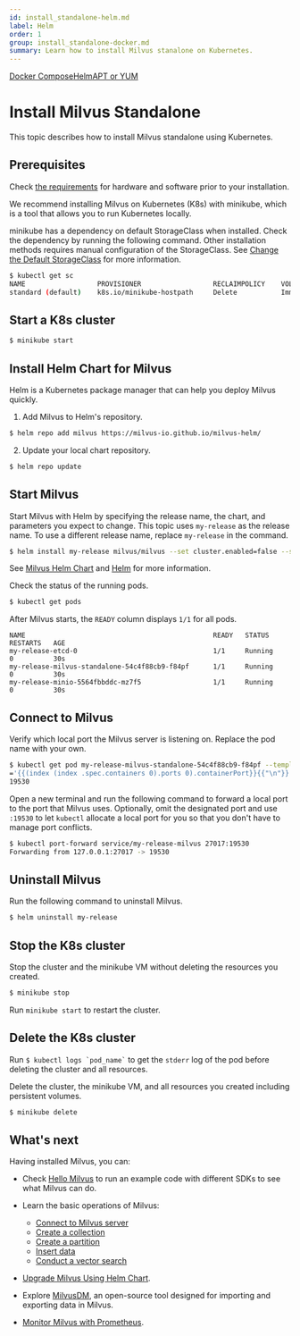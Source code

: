 ```yaml
---
id: install_standalone-helm.md
label: Helm
order: 1
group: install_standalone-docker.md
summary: Learn how to install Milvus stanalone on Kubernetes.
---
```


<div class="tab-wrapper"><a href="install_standalone-docker.md" class=''>Docker Compose</a><a href="install_standalone-helm.md" class='active '>Helm</a><a href="install_standalone-aptyum.md" class=''>APT or YUM</a></div>

# Install Milvus Standalone

This topic describes how to install Milvus standalone using Kubernetes.

## Prerequisites

Check [the requirements](prerequisite-helm.md)  for hardware and software prior to your installation.

We recommend installing Milvus on Kubernetes (K8s) with minikube, which is a tool that allows you to run Kubernetes locally.

minikube has a dependency on default StorageClass when installed. Check the dependency by running the following command. Other installation methods requires manual configuration of the StorageClass. See [Change the Default StorageClass](https://kubernetes.io/docs/tasks/administer-cluster/change-default-storage-class/) for more information.

```bash
$ kubectl get sc
NAME                  PROVISIONER                  RECLAIMPOLICY    VOLUMEBIINDINGMODE    ALLOWVOLUMEEXPANSION     AGE
standard (default)    k8s.io/minikube-hostpath     Delete           Immediate             false                    3m36s
```

## Start a K8s cluster

```bash
$ minikube start
```

## Install Helm Chart for Milvus

Helm is a Kubernetes package manager that can help you deploy Milvus quickly.

1. Add Milvus to Helm's repository.

```bash
$ helm repo add milvus https://milvus-io.github.io/milvus-helm/
```

2. Update your local chart repository.

```bash
$ helm repo update
```

## Start Milvus

Start Milvus with Helm by specifying the release name, the chart, and parameters you expect to change. This topic uses <code>my-release</code> as the release name. To use a different release name, replace <code>my-release</code> in the command.

```bash
$ helm install my-release milvus/milvus --set cluster.enabled=false --set etcd.replicaCount=1 --set minio.mode=standalone --set pulsar.enabled=false
```

<div class="alert note">
See <a href="https://artifacthub.io/packages/helm/milvus/milvus">Milvus Helm Chart</a> and <a href="https://helm.sh/docs/">Helm</a> for more information.
</div>

Check the status of the running pods.

```bash
$ kubectl get pods
```

After Milvus starts, the `READY` column displays `1/1` for all pods.

```text
NAME                                               READY   STATUS      RESTARTS   AGE
my-release-etcd-0                                  1/1     Running     0          30s
my-release-milvus-standalone-54c4f88cb9-f84pf      1/1     Running     0          30s
my-release-minio-5564fbbddc-mz7f5                  1/1     Running     0          30s
```

## Connect to Milvus

Verify which local port the Milvus server is listening on. Replace the pod name with your own.

```bash
$ kubectl get pod my-release-milvus-standalone-54c4f88cb9-f84pf --template
='{{(index (index .spec.containers 0).ports 0).containerPort}}{{"\n"}}'
19530
```

Open a new terminal and run the following command to forward a local port to the port that Milvus uses. Optionally, omit the designated port and use `:19530` to let `kubectl` allocate a local port for you so that you don't have to manage port conflicts.

```bash
$ kubectl port-forward service/my-release-milvus 27017:19530
Forwarding from 127.0.0.1:27017 -> 19530
```

## Uninstall Milvus

Run the following command to uninstall Milvus.

```bash
$ helm uninstall my-release
```

## Stop the K8s cluster

Stop the cluster and the minikube VM without deleting the resources you created.

```bash
$ minikube stop
```

Run `minikube start` to restart the cluster.

## Delete the K8s cluster

<div class="alert note">
Run <code>$ kubectl logs `pod_name`</code> to get the <code>stderr</code> log of the pod before deleting the cluster and all resources.
</div>

Delete the cluster, the minikube VM, and all resources you created including persistent volumes.

```bash
$ minikube delete
```

## What's next

Having installed Milvus, you can:

- Check [Hello Milvus](example_code.md) to run an example code with different SDKs to see what Milvus can do.

- Learn the basic operations of Milvus:
  - [Connect to Milvus server](manage_connection.md)
  - [Create a collection](create_collection.md)
  - [Create a partition](create_partition.md)
  - [Insert data](insert_data.md)
  - [Conduct a vector search](search.md)

- [Upgrade Milvus Using Helm Chart](upgrade.md).
- Explore [MilvusDM](migrate_overview.md), an open-source tool designed for importing and exporting data in Milvus.
- [Monitor Milvus with Prometheus](monitor.md).
